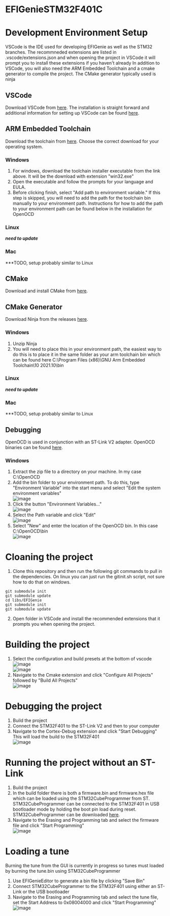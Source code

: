 # EFIGenieSTM32F401C

# Development Environment Setup
VSCode is the IDE used for developing EFIGenie as well as the STM32 branches. The recommneded extensions are listed in .vscode/extensions.json and when opening the project in VSCode it will prompt you to install these extensions if you haven't already
In addition to VSCode, you will also need the ARM Embedded Toolchain and a cmake generator to compile the project. The CMake generator typically used is ninja
## VSCode
Download VSCode from <a href="https://code.visualstudio.com/download">here</a>. The installation is straight forward and additional information for setting up VSCode can be found <a href="https://code.visualstudio.com/docs/setup/setup-overview">here</a>.

## ARM Embedded Toolchain
Download the toolchain from <a href="https://developer.arm.com/downloads/-/gnu-rm">here</a>. Choose the correct download for your operating system. 
### Windows
1. For windows, download the toolchain installer executable from the link above. It will be the download with extension "win32.exe"
2. Open the executable and follow the prompts for your language and EULA.
3. Before clicking finish, select "Add path to environment variable." If this step is skipped, you will need to add the path for the toolchain bin manually to your environment path. Instructions for how to add the path to your environment path can be found below in the installation for OpenOCD
### Linux
***need to update***
### Mac
***TODO, setup probably similar to Linux

## CMake
Download and install CMake from <a href="https://cmake.org/download/">here</a>.

## CMake Generator
Download Ninja from the releases <a href="https://github.com/ninja-build/ninja/releases">here</a>.
### Windows
1. Unzip Ninja
2. You will need to place this in your environment path, the easiest way to do this is to place it in the same folder as your arm toolchain bin which can be found here C:\Program Files (x86)\GNU Arm Embedded Toolchain\10 2021.10\bin
### Linux
***need to update***
### Mac
***TODO, setup probably similar to Linux
## Debugging
OpenOCD is used in conjunction with an ST-Link V2 adapter. OpenOCD binaries can be found <a href="https://openocd.org/pages/getting-openocd.html">here</a>.
### Windows
1. Extract the zip file to a directory on your machine. In my case C:\OpenOCD
2. Add the bin folder to your environment path. To do this, type "Environment Variable" into the start menu and select "Edit the system environment variables" <br>
![image](https://user-images.githubusercontent.com/1595263/178067947-d407263f-26bd-4a2c-a7dd-f2b12f015fdd.png)
3. Click the button "Environment Variables..." <br>
![image](https://user-images.githubusercontent.com/1595263/178068056-b4ab842b-89ca-4845-9d64-a80192caaa93.png)
4. Select the Path variable and click "Edit" <br>
![image](https://user-images.githubusercontent.com/1595263/178068336-3e503a8e-2917-4659-aa43-eae185bc596f.png)
5. Select "New" and enter the location of the OpenOCD bin. In this case C:\OpenOCD\bin <br>
![image](https://user-images.githubusercontent.com/1595263/178068539-0fa86af0-9468-4c9e-af4e-9b083819332f.png)

# Cloaning the project
1. Clone this repository and then run the following git commands to pull in the dependencies. On linux you can just run the gitinit.sh script, not sure how to do that on windows.
```
git submodule init
git submodule update
cd libs/EFIGenie
git submodule init
git submodule update
```
2. Open folder in VSCode and install the recommended extensions that it prompts you when opening the project.

# Building the project
1. Select the configuration and build presets at the bottom of vscode <br>
![image](https://user-images.githubusercontent.com/1595263/178071479-d35481fd-5966-4e3f-88c8-59214be06b3a.png) <br>
![image](https://user-images.githubusercontent.com/1595263/178071514-4f2e798e-24a5-4e3c-b3a0-7c2c57784292.png)
2. Navigate to the Cmake extension and click "Configure All Projects" followed by "Build All Projects" <br>
![image](https://user-images.githubusercontent.com/1595263/178071657-1a0ec013-d803-4eef-9ece-52fb00a90849.png)

# Debugging the project
1. Build the project
2. Connect the STM32F401 to the ST-Link V2 and then to your computer
3. Navigate to the Cortex-Debug extension and click "Start Debugging" This will load the build to the STM32F401 <br>
![image](https://user-images.githubusercontent.com/1595263/178072643-500e261f-9772-4512-8d4f-39802603f0bb.png)

# Running the project without an ST-Link
1. Build the project
2. In the build folder there is both a firmware.bin and firmware.hex file which can be loaded using the STM32CubeProgrammer from ST. STM32CubeProgrammer can be connected to the STM32F401 in USB bootloader mode by holding the boot pin load during reset. STM32CubeProgrammer can be downloaded <a href="https://www.st.com/en/development-tools/stm32cubeprog.html#get-software">here</a>.
3. Navigate to the Erasing and Programming tab and select the firmware file and click "Start Programming" <br>
![image](https://user-images.githubusercontent.com/1595263/178074897-7f7d68ad-5cc3-4730-8d61-423ffc6df184.png)


# Loading a tune
Burning the tune from the GUI is currently in progress so tunes must loaded by burning the tune.bin using STM32CubeProgrammer
1. Use EFIGenieEditor to generate a bin file by clicking "Save Bin"
2. Connect STM32CubeProgrammer to the STM32F401 using either an ST-Link or the USB bootloader
3. Navigate to the Erasing and Programming tab and select the tune file, set the Start Address to 0x08004000 and click "Start Programming" <br> 
![image](https://user-images.githubusercontent.com/1595263/178075027-87899c8e-7bdb-456b-8459-4d813a76b1bd.png)


